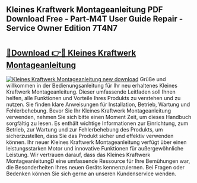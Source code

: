 ## Kleines Kraftwerk Montageanleitung PDF Download Free - Part-M4T User Guide Repair - Service Owner Edition 7T4N7

# <h2><a href="http://df6batt.blite.top/?on=Kleines+Kraftwerk+Montageanleitung">🔗Download 👉🔴 Kleines Kraftwerk Montageanleitung</a></h2>

[![Kleines Kraftwerk Montageanleitung new download](https://i.imgur.com/lujVjoI.png)](http://df6batt.blite.top/?on=Kleines+Kraftwerk+Montageanleitung)
Grüße und willkommen in der Bedienungsanleitung für Ihr neu erhaltenes Kleines Kraftwerk Montageanleitung. Dieser umfassende Leitfaden soll Ihnen helfen, alle Funktionen und Vorteile Ihres Produkts zu verstehen und zu nutzen. Sie finden klare Anweisungen für Installation, Betrieb, Wartung und Fehlerbehebung. Bevor Sie Ihr Kleines Kraftwerk Montageanleitung verwenden, nehmen Sie sich bitte einen Moment Zeit, um dieses Handbuch sorgfältig zu lesen. Es enthält wichtige Informationen zur Einrichtung, zum Betrieb, zur Wartung und zur Fehlerbehebung des Produkts, um sicherzustellen, dass Sie das Produkt sicher und effektiv verwenden können. Ihr neuer Kleines Kraftwerk Montageanleitung verfügt über einen leistungsstarken Motor und innovative Funktionen für außergewöhnliche Leistung. Wir vertrauen darauf, dass das Kleines Kraftwerk MontageanleitungD eine umfassende Ressource für Ihre Bemühungen war, die Besonderheiten Ihres neuen Geräts kennenzulernen. Bei Fragen oder Bedenken können Sie sich gerne an unseren Kundenservice wenden.
